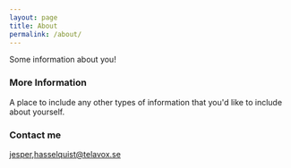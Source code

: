 ```yaml
---
layout: page
title: About
permalink: /about/
---
```


Some information about you!

### More Information

A place to include any other types of information that you'd like to include about yourself.

### Contact me

[jesper,hasselquist@telavox.se](mailto:jesper.hasselquist@telavox.se)
